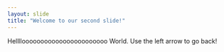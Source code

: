 ```yaml
---
layout: slide
title: "Welcome to our second slide!"
---
```

Hellllooooooooooooooooooooooo World.
Use the left arrow to go back!
